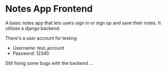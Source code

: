 # Notes App Frontend

A basic notes app that lets users sign in or sign up and save their notes. It utilizes a django backend.

There's a user account for testing
  - Username: test_account
  - Password: 12345
  

Still fixing some bugs with the backend ...
